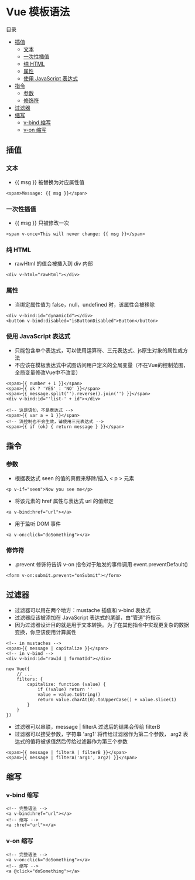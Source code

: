 # Vue 模板语法

目录

- [插值](#插值)
    - [文本](#文本)
    - [一次性插值](#一次性插值)
    - [纯 HTML](#纯-html)
    - [属性](#属性)
    - [使用 JavaScript 表达式](#使用-javascript-表达式)
- [指令](#指令)
    - [参数](#参数)
    - [修饰符](#修饰符)
- [过滤器](#过滤器)
- [缩写](#缩写)
    - [v-bind 缩写](#v-bind-缩写)
    - [v-on 缩写](#v-on-缩写)

## 插值

### 文本

- {{ msg }} 被替换为对应属性值

```
<span>Message: {{ msg }}</span>
```

### 一次性插值

- {{ msg }} 只被修改一次

```
<span v-once>This will never change: {{ msg }}</span>
```

### 纯 HTML

- rawHtml 的值会被插入到 div 内部

```
<div v-html="rawHtml"></div>
```

### 属性

- 当绑定属性值为 false，null，undefined 时，该属性会被移除

```
<div v-bind:id="dynamicId"></div>
<button v-bind:disabled="isButtonDisabled">Button</button>
```

### 使用 JavaScript 表达式

- 只能包含单个表达式，可以使用运算符、三元表达式、js原生对象的属性或方法
- 不应该在模板表达式中试图访问用户定义的全局变量（不在Vue的控制范围，全局变量修改Vue中不改变）

```
<span>{{ number + 1 }}</span>
<span>{{ ok ? 'YES' : 'NO' }}</span>
<span>{{ message.split('').reverse().join('') }}</span>
<div v-bind:id="'list-' + id"></div>

<!-- 这是语句，不是表达式 -->
<span>{{ var a = 1 }}</span>
<!-- 流控制也不会生效，请使用三元表达式 -->
<span>{{ if (ok) { return message } }}</span>
```

## 指令

### 参数

- 根据表达式 seen 的值的真假来移除/插入 < p > 元素

```
<p v-if="seen">Now you see me</p>
```

- 将该元素的 href 属性与表达式 url 的值绑定

```
<a v-bind:href="url"></a>
```

- 用于监听 DOM 事件

```
<a v-on:click="doSomething"></a>
```

### 修饰符

- .prevent 修饰符告诉 v-on 指令对于触发的事件调用 event.preventDefault()

```
<form v-on:submit.prevent="onSubmit"></form>
```

## 过滤器

- 过滤器可以用在两个地方：mustache 插值和 v-bind 表达式
- 过滤器应该被添加在 JavaScript 表达式的尾部，由“管道”符指示
- 因为过滤器设计目的就是用于文本转换。为了在其他指令中实现更复杂的数据变换，你应该使用计算属性

```
<!-- in mustaches -->
<span>{{ message | capitalize }}</span>
<!-- in v-bind -->
<div v-bind:id="rawId | formatId"></div>

new Vue({
    // ...
    filters: {
        capitalize: function (value) {
            if (!value) return ''
            value = value.toString()
            return value.charAt(0).toUpperCase() + value.slice(1)
        }
    }
})
```

- 过滤器可以串联，message | filterA 过滤后的结果会传给 filterB
- 过滤器可以接受参数，字符串 'arg1' 将传给过滤器作为第二个参数， arg2 表达式的值将被求值然后传给过滤器作为第三个参数

```
<span>{{ message | filterA | filterB }}</span>
<span>{{ message | filterA('arg1', arg2) }}</span>
```

## 缩写

### v-bind 缩写

    <!-- 完整语法 -->
    <a v-bind:href="url"></a>
    <!-- 缩写 -->
    <a :href="url"></a>

### v-on 缩写

    <!-- 完整语法 -->
    <a v-on:click="doSomething"></a>
    <!-- 缩写 -->
    <a @click="doSomething"></a>